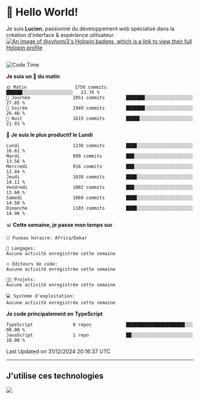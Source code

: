 # 👋 Hello World!

Je suis **Lucien**, passionné du développement web spécialisé dans la création d'interface & expérience utilisateur.
[![An image of @xyhomi3's Holopin badges, which is a link to view their full Holopin profile](https://holopin.me/xyhomi3)](https://holopin.io/@xyhomi3)

##

<!--START_SECTION:waka-->
![Code Time](http://img.shields.io/badge/Code%20Time-2%2C834%20hrs%2050%20mins-blue)

**Je suis un 🐤 du matin** 

```text
🌞 Matin                  1750 commits        ██████░░░░░░░░░░░░░░░░░░░   23.76 % 
🌆 Journée                2051 commits        ███████░░░░░░░░░░░░░░░░░░   27.85 % 
🌃 Soirée                 1949 commits        ███████░░░░░░░░░░░░░░░░░░   26.46 % 
🌙 Nuit                   1615 commits        █████░░░░░░░░░░░░░░░░░░░░   21.93 % 
```
📅 **Je suis le plus productif le Lundi** 

```text
Lundi                    1238 commits        ████░░░░░░░░░░░░░░░░░░░░░   16.81 % 
Mardi                    999 commits         ███░░░░░░░░░░░░░░░░░░░░░░   13.56 % 
Mercredi                 916 commits         ███░░░░░░░░░░░░░░░░░░░░░░   12.44 % 
Jeudi                    1039 commits        ████░░░░░░░░░░░░░░░░░░░░░   14.11 % 
Vendredi                 1002 commits        ███░░░░░░░░░░░░░░░░░░░░░░   13.60 % 
Samedi                   1068 commits        ████░░░░░░░░░░░░░░░░░░░░░   14.50 % 
Dimanche                 1103 commits        ████░░░░░░░░░░░░░░░░░░░░░   14.98 % 
```


📊 **Cette semaine, je passe mon temps sur** 

```text
🕑︎ Fuseau horaire: Africa/Dakar

💬 Langages: 
Aucune activité enregistrée cette semaine

🔥 Éditeurs de code: 
Aucune activité enregistrée cette semaine

🐱‍💻 Projets: 
Aucune activité enregistrée cette semaine

💻 Système d'exploitation: 
Aucune activité enregistrée cette semaine
```

**Je code principalement en TypeScript** 

```text
TypeScript               9 repos             ██████████████████████░░░   90.00 % 
JavaScript               1 repo              ██░░░░░░░░░░░░░░░░░░░░░░░   10.00 % 
```




 Last Updated on 31/12/2024 20:16:37 UTC
<!--END_SECTION:waka-->
---

## J'utilise ces technologies

<p align="left">
  <a href="https://skillicons.dev">
    <img src="https://skillicons.dev/icons?i=ts,js,md,scss,tailwind,react,docker,express,astro,vite,nextjs,vercel,figma,ableton" />
  </a>
</p>

